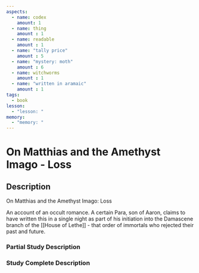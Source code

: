 ```yaml
---
aspects: 
  - name: codex
    amount: 1
  - name: thing
    amount : 1
  - name: readable
    amount : 1
  - name: "tally price"
    amount : 5
  - name: "mystery: moth"
    amount : 6
  - name: witchworms
    amount : 1
  - name: "written in aramaic"
    amount : 1
tags:
  - book
lesson:
  - "lesson: "
memory:
  - "memory: "
---
```


# On Matthias and the Amethyst Imago - Loss

## Description
On Matthias and the Amethyst Imago: Loss

An account of an occult romance. A certain Para, son of Aaron, claims to have written this in a single night as part of his initiation into the Damascene branch of the [[House of Lethe]] - that order of immortals who rejected their past and future.
### Partial Study Description

### Study Complete Description
